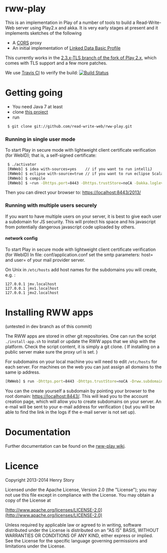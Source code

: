 rww-play 
========

This is an implementation in Play of a number of tools to build a Read-Write-Web server using Play2.x and akka.
It is very early stages at present and it implements sketches of the following

* A [CORS](http://www.w3.org/TR/cors/) proxy
* An initial implementation of [Linked Data Basic Profile](http://www.w3.org/2012/ldp/wiki/Main_Page)

This currently works in the [2.3.x-TLS branch of the fork of Play 2.x](https://github.com/read-write-web/Play20), which comes with TLS support and a few more patches.

We use [Travis CI](http://travis-ci.org/) to verify the build: [![Build Status](https://travis-ci.org/read-write-web/rww-play.png)](http://travis-ci.org/read-write-web/rww-play)


Getting going
=============

* You need Java 7 at least 
* clone [this project](https://github.com/stample/rww-play) 
* run
```bash
 $ git clone git://github.com/read-write-web/rww-play.git 
``` 


### Running in single user mode

To start Play in secure mode with lightweight client certificate verification (for WebID); that is, a self-signed certificate:

```bash
 $ ./activator
 [RWWeb] $ idea with-sources=yes	// if you want to run intelliJ
 [RWWeb] $ eclipse with-source=true	// if you want to run eclipse Scala IDE
 [RWWeb] $ compile
 [RWWeb] $ ~run -Dhttps.port=8443 -Dhttps.trustStore=noCA -Dakka.loglevel=DEBUG -Dakka.debug.receive=on -Drww.root.container.path=test_ldp 
 ```
Then you can direct your browser to:
[https://localhost:8443/2013/](https://localhost:8443/2013/)


### Running with multiple users securely

If you want to have multiple users on your server, it is best to give each user a subdomain for JS security.
This will protect his space and his javascript from potentially dangerous javascript code uploaded by others.

#### network config

To start Play in secure mode with lightweight client certificate verification (for WebID)
In file:
conf/application.conf
set the smtp parameters: host= and user=
of your mail provider server.

On Unix in `/etc/hosts` add host names for the subdomains you will create, e.g. :
```
127.0.0.1 jmv.localhost
127.0.0.1 jmv1.localhost
127.0.0.1 jmv2.localhost
```

Installing RWW apps
===================

(untested in dev branch as of this commit)

The RWW apps are stored in other git repositories.
One can run the script `./install-app.sh` to install or update the RWW apps that we ship with the platform.
Check the script content, it is simply a git clone. ( If installing on a public server make sure the proxy
url is set. )
 
For subdomains on your local machine you will need to edit `/etc/hosts` for each server. For
machines on the web you can just assign all domains to the same ip address.

```bash
[RWWeb] $ run -Dhttps.port=8443 -Dhttps.trustStore=noCA -Drww.subdomains=true -Dhttp.hostname=localhost -Drww.subdomains=true -Dsmtp.password=secret
```

You can the create yourself a subdomain by pointing your browser to the root domain:
[https://localhost:8443/](https://localhost:8443/). This will lead you to the account creation 
page, which will allow you to create subdomains on your server. An e-mail will be sent to 
your e-mail address for verification ( but you will be able to find the link in the logs 
if the e-mail server is not set up). 


Documentation
=============

Further documentation can be found on the [rww-play wiki](https://github.com/stample/rww-play/wiki).

Licence
=======

   Copyright 2013-2014 Henry Story

   Licensed under the Apache License, Version 2.0 (the "License");
   you may not use this file except in compliance with the License.
   You may obtain a copy of the License at
   
   [http://www.apache.org/licenses/LICENSE-2.0](http://www.apache.org/licenses/LICENSE-2.0)

   Unless required by applicable law or agreed to in writing, software
   distributed under the License is distributed on an "AS IS" BASIS,
   WITHOUT WARRANTIES OR CONDITIONS OF ANY KIND, either express or implied.
   See the License for the specific language governing permissions and
   limitations under the License.
